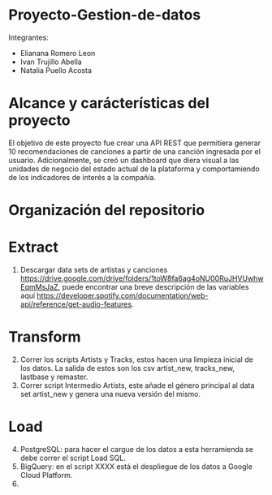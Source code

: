 # Proyecto-Gestion-de-datos

Integrantes:
- Elianana Romero Leon
- Ivan Trujillo Abella
- Natalia Puello Acosta

# Alcance y carácterísticas del proyecto

El objetivo de este proyecto fue crear una API REST que permitiera generar 10 recomendaciones de canciones a partir de una canción ingresada por el usuario. Adicionalmente, se creó un dashboard que diera visual a las unidades de negocio del estado actual de la plataforma y comportamiendo de los indicadores de interés a la compañía.

# Organización del repositorio

# Extract
1. Descargar data sets de artistas y canciones https://drive.google.com/drive/folders/1toW8fa6ag4oNU00RuJHVUwhwEqmMsJaZ, puede encontrar una breve descripción de las variables aquí https://developer.spotify.com/documentation/web-api/reference/get-audio-features. 

# Transform  
2. Correr los scripts Artists y Tracks, estos hacen una limpieza inicial de los datos. La salida de estos son los csv artist_new, tracks_new, lastbase y remaster.
3. Correr script Intermedio Artists, este añade el género principal al data set artist_new y genera una nueva versión del mismo.

# Load
4. PostgreSQL: para hacer el cargue de los datos a esta herramienda se debe correr el script Load SQL.
5. BigQuery: en el script XXXX está el despliegue de los datos a Google Cloud Platform.
6.  

